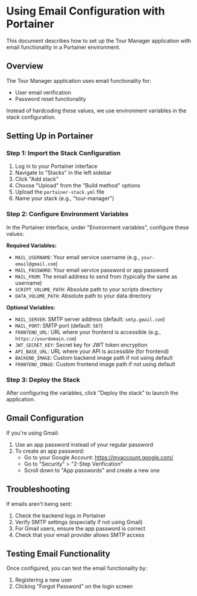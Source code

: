 # Using Email Configuration with Portainer

This document describes how to set up the Tour Manager application with email functionality in a Portainer environment.

## Overview

The Tour Manager application uses email functionality for:
- User email verification
- Password reset functionality

Instead of hardcoding these values, we use environment variables in the stack configuration.

## Setting Up in Portainer

### Step 1: Import the Stack Configuration

1. Log in to your Portainer interface
2. Navigate to "Stacks" in the left sidebar
3. Click "Add stack"
4. Choose "Upload" from the "Build method" options
5. Upload the `portainer-stack.yml` file
6. Name your stack (e.g., "tour-manager")

### Step 2: Configure Environment Variables

In the Portainer interface, under "Environment variables", configure these values:

**Required Variables:**

- `MAIL_USERNAME`: Your email service username (e.g., `your-email@gmail.com`)
- `MAIL_PASSWORD`: Your email service password or app password
- `MAIL_FROM`: The email address to send from (typically the same as username)
- `SCRIPT_VOLUME_PATH`: Absolute path to your scripts directory
- `DATA_VOLUME_PATH`: Absolute path to your data directory

**Optional Variables:**

- `MAIL_SERVER`: SMTP server address (default: `smtp.gmail.com`)
- `MAIL_PORT`: SMTP port (default: `587`)
- `FRONTEND_URL`: URL where your frontend is accessible (e.g., `https://yourdomain.com`)
- `JWT_SECRET_KEY`: Secret key for JWT token encryption
- `API_BASE_URL`: URL where your API is accessible (for frontend)
- `BACKEND_IMAGE`: Custom backend image path if not using default
- `FRONTEND_IMAGE`: Custom frontend image path if not using default

### Step 3: Deploy the Stack

After configuring the variables, click "Deploy the stack" to launch the application.

## Gmail Configuration

If you're using Gmail:

1. Use an app password instead of your regular password
2. To create an app password:
   - Go to your Google Account: https://myaccount.google.com/
   - Go to "Security" > "2-Step Verification"
   - Scroll down to "App passwords" and create a new one

## Troubleshooting

If emails aren't being sent:

1. Check the backend logs in Portainer
2. Verify SMTP settings (especially if not using Gmail)
3. For Gmail users, ensure the app password is correct
4. Check that your email provider allows SMTP access

## Testing Email Functionality

Once configured, you can test the email functionality by:

1. Registering a new user
2. Clicking "Forgot Password" on the login screen
